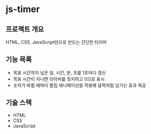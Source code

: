 # js-timer

## 프로젝트 개요
HTML, CSS, JavaScript만으로 만드는 간단한 타이머

## 기능 목록
- 목표 시간까지 남은 일, 시간, 분, 초를 1초마다 갱신
- 목표 시간이 지나면 타이머를 정지하고 0으로 표시
- 숫자가 바뀔 때마다 플립 애니메이션을 적용해 달력처럼 넘기는 효과 제공

## 기술 스택
- HTML
- CSS
- JavaScript
